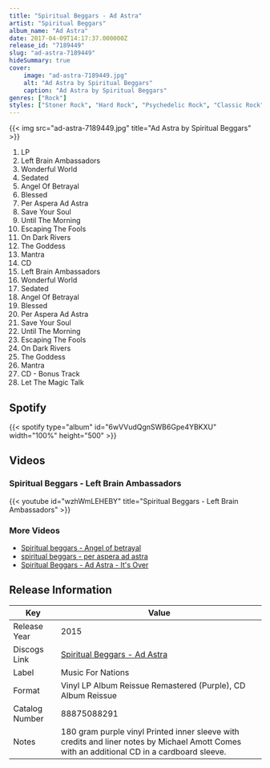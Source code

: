 ```yaml
---
title: "Spiritual Beggars - Ad Astra"
artist: "Spiritual Beggars"
album_name: "Ad Astra"
date: 2017-04-09T14:17:37.000000Z
release_id: "7189449"
slug: "ad-astra-7189449"
hideSummary: true
cover:
    image: "ad-astra-7189449.jpg"
    alt: "Ad Astra by Spiritual Beggars"
    caption: "Ad Astra by Spiritual Beggars"
genres: ["Rock"]
styles: ["Stoner Rock", "Hard Rock", "Psychedelic Rock", "Classic Rock"]
---
```


{{< img src="ad-astra-7189449.jpg" title="Ad Astra by Spiritual Beggars" >}}

<!-- section break -->

1. LP
2. Left Brain Ambassadors
3. Wonderful World
4. Sedated
5. Angel Of Betrayal
6. Blessed
7. Per Aspera Ad Astra
8. Save Your Soul
9. Until The Morning
10. Escaping The Fools
11. On Dark Rivers
12. The Goddess
13. Mantra
14. CD
15. Left Brain Ambassadors
16. Wonderful World
17. Sedated
18. Angel Of Betrayal
19. Blessed
20. Per Aspera Ad Astra
21. Save Your Soul
22. Until The Morning
23. Escaping The Fools
24. On Dark Rivers
25. The Goddess
26. Mantra
27. CD - Bonus Track
28. Let The Magic Talk

<!-- section break -->


## Spotify
{{< spotify type="album" id="6wVVudQgnSWB6Gpe4YBKXU" width="100%" height="500" >}}



## Videos
### Spiritual Beggars - Left Brain Ambassadors
{{< youtube id="wzhWmLEHEBY" title="Spiritual Beggars - Left Brain Ambassadors" >}}<br>

### More Videos

- [Spiritual beggars - Angel of betrayal](https://www.youtube.com/watch?v=Uf9UVqaBQI8)
- [spiritual beggars - per aspera ad astra](https://www.youtube.com/watch?v=Lh4Znod70zA)
- [Spiritual Beggars - Ad Astra - It's Over](https://www.youtube.com/watch?v=pyWN8u7Ikp0)


## Release Information
|  Key           | Value                                                |
| ---------------| ---------------------------------------------------- |
| Release Year   | 2015                                   |
| Discogs Link   | [Spiritual Beggars - Ad Astra](https://www.discogs.com/release/7189449-Spiritual-Beggars-Ad-Astra) |
| Label          | Music For Nations |
| Format         | Vinyl LP Album Reissue Remastered (Purple), CD Album Reissue |
| Catalog Number | 88875088291 |
| Notes | 180 gram purple vinyl  Printed inner sleeve with credits and liner notes by Michael Amott  Comes with an additional CD in a cardboard sleeve. |